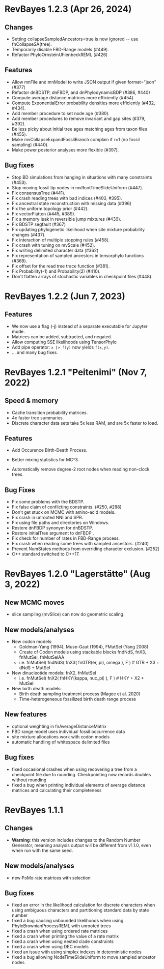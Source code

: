 # RevBayes 1.2.3 (Apr 26, 2024)

## Changes
  * Setting collapseSampledAncestors=true is now ignored -- use fnCollapseSA(tree).
  * Temporarily disable FBD-Range models (#449).
  * Refactor PhyloOrnsteinUhlenbeckREML (#426)

## Features
  * Allow mnFile and mnModel to write JSON output if given format="json" (#377)
  * Refactor dnBDSTP, dnFBDP, and dnPhylodynamicBDP (#386, #440)
  * Compute average distance matrices more efficiently (#454).
  * Compute ExponentialError probability densities more efficiently (#432, #434).
  * Add member procedure to set node age (#380).
  * Add member procedures to remove invariant and gap sites (#379, #392).
  * Be less picky about initial tree ages matching ages from taxon files (#455).
  * Make mvCollapseExpandFossilBranch complain if r=1 (no fossil sampling) (#440).
  * Make power posterior analyses more flexible (#397).

## Bug fixes
  * Stop BD simulations from hanging in situations with many constraints (#453).
  * Stop moving fossil tip nodes in mvRootTimeSlideUniform (#447).
  * Fix consensusTree (#441).
  * Fix crash reading trees with bad indices (#403, #395).
  * Fix ancestral state reconstruction with missing data (#396)
  * Fix the uniform topology prior (#442).
  * Fix vectorFlatten (#445, #389).
  * Fix a memory leak in reversible jump mixtures (#430).
  * Fix BDSTP segfault (#367)
  * Fix updating phylogenetic likelihood when site mixture probability changes (#437).
  * Fix interaction of multiple stopping rules (#458).
  * Fix crash with tuning on mvScale (#452).
  * Fix writing delimited character data (#362)
  * Fix representation of sampled ancestors in tensorphylo functions (#369).
  * Fix offset for the read tree trace function (#381).
  * Fix Probability(-1) and Probability(2) (#410).
  * Don't flatten arrays of stochastic variables in checkpoint files (#448).


# RevBayes 1.2.2 (Jun 7, 2023)

## Features
  * We now use a flag (-j) instead of a separate executable for Jupyter mode.
  * Matrices can be added, subtracted, and negated.
  * Allow computing SSE likelihoods using TensorPhylo
  * Add pipe operator: `x |> f(y)` now yields `f(x,y)`.
  * ... and many bug fixes.

# RevBayes 1.2.1 "Peitenimi" (Nov 7, 2022)

## Speed & memory
  * Cache transition probability matrices.
  * 4x faster tree summaries.
  * Discrete character data sets take 5x less RAM, and are 5x faster to load.

## Features
  * Add Occurence Birth-Death Process.
  * Better mixing statistics for MC^3.

  * Automatically remove degree-2 root nodes when reading non-clock trees.

## Bug Fixes
  * Fix some problems with the BDSTP.
  * Fix false claim of conflicting constraints. (#250, #288)
  * Don't get stuck on MCMC with amino-acid models.
  * Fix crash in unrooted NNI and SPR.
  * Fix using file paths and directories on Windows.
  * Restore dnFBDP synonym for dnBDSTP.
  * Restore initialTree argument to dnFBDP .
  * Fix check for number of rates in FBD-Range process.
  * Fix crash when reading some trees with sampled ancestors. (#240)
  * Prevent NumStates methods from overriding character exclusion. (#252)
  * C++ standard switched to C++17.

# RevBayes 1.2.0 "Lagerstätte" (Aug 3, 2022)

## New MCMC moves

 * slice sampling (mvSlice) can now do geometric scaling.

## New models/analyses

 * New codon models:
   * Goldman-Yang (1994), Muse-Gaut (1994), FMutSel (Yang 2008)
   * Create of Codon models using stackable blocks fndNdS, fnX3, fnMutSel, fnMutSelAA
   * i.e. fnMutSel( fndNdS( fnX3( fnGTR(er, pi), omega ), F ) # GTR + X3 + dNdS + MutSel
 * New dinucleotide models: fnX2, fnMutSel
   * i.e. fnMutSel( fnX2( fnHKY(kappa, nuc_pi) ), F )    # HKY + X2 + MutSel
 * New birth death models:
   * Birth death sampling treatment process (Magee et al. 2020)
   * Time-heterogeneous fossilized birth death range process
  
## New features

  * optional weighting in fnAverageDistanceMatrix
  * FBD range model uses individual fossil occurrence data
  * site mixture allocations work with codon models
  * automatic handling of whitespace delimited files

## Bug fixes

  * fixed occasional crashes when using recovering a tree from a checkpoint file due to rounding. Checkpointing now records doubles without rounding
  * fixed a bug when printing individual elements of average distance matrices and calculating their completeness


# RevBayes 1.1.1

## Changes

 * **Warning**: this version includes changes to the Random Number Generator, meaning analysis output will be different from v1.1.0, even when run with the same seed.

## New models/analyses

 * new PoMo rate matrices with selection

## Bug fixes

 * fixed an error in the likelihood calculation for discrete characters when using ambiguous characters and partitioning standard data by state number
 * fixed a bug causing unbounded likelihoods when using PhyloBrownianProcessREML with unrooted trees
 * fixed a crash when using ordered rate matrices
 * fixed a crash when printing the value of a rate matrix
 * fixed a crash when using nested clade constraints
 * fixed a crash when using DEC models
 * fixed an issue with using simplex indexes in deterministic nodes
 * fixed a bug allowing NodeTimeSlideUniform to move sampled ancestor nodes
